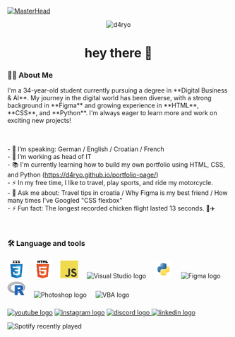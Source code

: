 [![MasterHead](https://res.cloudinary.com/practicaldev/image/fetch/s--z_y4wDUd--/c_imagga_scale,f_auto,fl_progressive,h_420,q_66,w_1000/https://thepracticaldev.s3.amazonaws.com/i/n9b2p3j0h1mdqvms3ogc.gif)](https://github.com/parthy007)
<p align="center"> <img src="https://komarev.com/ghpvc/?username=d4ryo&label=Profile%20views&color=0e75b6&style=flat" alt="d4ryo" /> </p>

<h1 align="center">hey there 👋</h1>

###

<h3 align="left">👩‍💻  About Me</h3>
I'm a 34-year-old student currently pursuing a degree in **Digital Business & AI**. 
My journey in the digital world has been diverse, with a strong background in **Figma** and growing experience in **HTML**, **CSS**, and **Python**. 
I'm always eager to learn more and work on exciting new projects!

<br><br>- 📢 I’m speaking: German / English / Croatian / French<br>- 🔭 I’m working as head of IT <br>- 📚 I'm currently learning how to build my own portfolio using HTML, CSS, and Python (https://d4ryo.github.io/portfolio-page/)<br>- ⚡ In my free time, I like to travel, play sports, and ride my motorcycle.<br>- 💬 Ask me about: Travel tips in croatia / Why Figma is my best friend / How many times I've Googled "CSS flexbox"<br>- ⚡ Fun fact: The longest recorded chicken flight lasted 13 seconds. 🐔✈️</p>
<br>
###

<h3 align="left">🛠 Language and tools</h3>

###

<div align="left">
  <img src="https://raw.githubusercontent.com/github/explore/80688e429a7d4ef2fca1e82350fe8e3517d3494d/topics/css/css.png" height="40" alt="CSS logo"  />
  <img width="12" />
  <img src="https://raw.githubusercontent.com/github/explore/80688e429a7d4ef2fca1e82350fe8e3517d3494d/topics/html/html.png" height="40" alt="HTML5 logo"  />
  <img width="12" />
  <img src="https://raw.githubusercontent.com/github/explore/80688e429a7d4ef2fca1e82350fe8e3517d3494d/topics/javascript/javascript.png" height="40" alt="Javascript logo"  />
  <img width="12" />
  <img src="https://upload.wikimedia.org/wikipedia/commons/thumb/9/9a/Visual_Studio_Code_1.35_icon.svg/1024px-Visual_Studio_Code_1.35_icon.svg.png" height="40" alt="Visual Studio logo"  />
  <img width="12" />
  <img src="https://raw.githubusercontent.com/github/explore/80688e429a7d4ef2fca1e82350fe8e3517d3494d/topics/python/python.png" height="40" alt="Python logo"  />
  <img width="12" />
  <img src="https://github.com/user-attachments/assets/a84cdd9c-c1ab-4c8b-98f8-75b278c1c4c5" height="40" alt="Figma logo"  />
  <img width="12" />
  <img src="https://raw.githubusercontent.com/github/explore/80688e429a7d4ef2fca1e82350fe8e3517d3494d/topics/r/r.png" height="40" alt="RStudio logo"  />
  <img width="12" />
  <img src="https://upload.wikimedia.org/wikipedia/commons/thumb/a/af/Adobe_Photoshop_CC_icon.svg/1024px-Adobe_Photoshop_CC_icon.svg.png" height="40" alt="Photoshop logo"  />
  <img width="12" />
  <img src="https://archive.org/download/MSVBA71/VBA_icon.png" height="40" alt="VBA logo"  />
  <img width="12" />
  </div>

###

<div align="left">
  <a href="http://www.youtube.com](https://streamable.com/lf027o"><img src="https://img.shields.io/static/v1?message=Youtube&logo=youtube&label=&color=FF0000&logoColor=white&labelColor=&style=for-the-badge" height="35" alt="youtube logo"/></a>
  <a href="https://www.instagram.com/sad_fresh/"><img src="https://img.shields.io/static/v1?message=Instagram&logo=instagram&label=&color=E4405F&logoColor=white&labelColor=&style=for-the-badge" height="35" alt="instagram logo"/></a>
  <a href="http://www.dicord.com](https://streamable.com/lf027o"><img src="https://img.shields.io/static/v1?message=Discord&logo=discord&label=&color=7289DA&logoColor=white&labelColor=&style=for-the-badge" height="35" alt="discord logo"/>
  <a href="https://www.linkedin.com/in/knezevicdario"><img src="https://img.shields.io/static/v1?message=LinkedIn&logo=linkedin&label=&color=0077B5&logoColor=white&labelColor=&style=for-the-badge" height="35" alt="linkedin logo"/></a>
</div>

![Spotify recently played](https://spotify-recently-played-readme.vercel.app/api?user=jeffreyca16)
###
